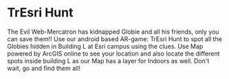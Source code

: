 # TrEsri Hunt

The Evil Web-Mercatron has kidnapped Globie and all his friends, only you can save them!! Use our android based AR-game: TrEsri Hunt to spot all the Globies hidden in Building L at Esri campus using the clues. Use Map powered by ArcGIS online to see your location and also locate the different spots inside building L as our Map has a layer for Indoors as well. Don't wait, go and find them all!
